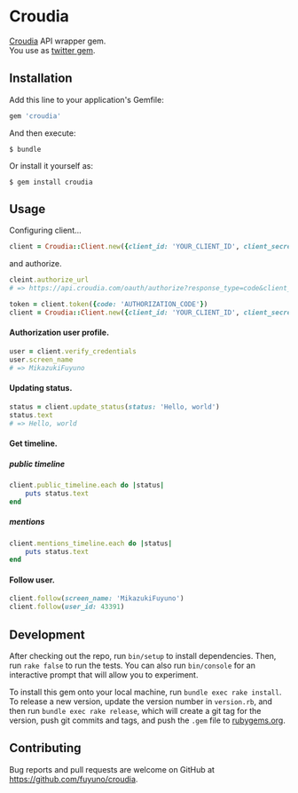 # Croudia

[Croudia](https://croudia.com) API wrapper gem.  
You use as [twitter gem](https://github.com/sferik/twitter).

## Installation
Add this line to your application's Gemfile:

```ruby
gem 'croudia'
```

And then execute:

    $ bundle

Or install it yourself as:

    $ gem install croudia

## Usage

Configuring client...

```ruby
client = Croudia::Client.new({client_id: 'YOUR_CLIENT_ID', client_secret: 'YOUR_CLIENT_SECRET'})
```

and authorize.

```ruby
cleint.authorize_url
# => https://api.croudia.com/oauth/authorize?response_type=code&client_id=YOUR_CLIENT_ID

token = client.token({code: 'AUTHORIZATION_CODE'})
client = Croudia::Client.new({client_id: 'YOUR_CLIENT_ID', client_secret: 'YOUR_CLIENT_SECRET', access_token: token.access_token})
```
#### Authorization user profile.
```ruby
user = client.verify_credentials
user.screen_name
# => MikazukiFuyuno
```

#### Updating status.
```ruby
status = client.update_status(status: 'Hello, world')
status.text
# => Hello, world
```

#### Get timeline.
##### public timeline
```ruby
client.public_timeline.each do |status|
	puts status.text
end
```

##### mentions
```ruby
client.mentions_timeline.each do |status|
	puts status.text
end
```

#### Follow user.
```ruby
client.follow(screen_name: 'MikazukiFuyuno')
client.follow(user_id: 43391)
```


## Development

After checking out the repo, run `bin/setup` to install dependencies. Then, run `rake false` to run the tests. You can also run `bin/console` for an interactive prompt that will allow you to experiment.

To install this gem onto your local machine, run `bundle exec rake install`. To release a new version, update the version number in `version.rb`, and then run `bundle exec rake release`, which will create a git tag for the version, push git commits and tags, and push the `.gem` file to [rubygems.org](https://rubygems.org).

## Contributing

Bug reports and pull requests are welcome on GitHub at https://github.com/fuyuno/croudia.

